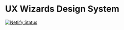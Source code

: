 # UX Wizards Design System

[![Netlify Status](https://api.netlify.com/api/v1/badges/56b1c0d0-a521-4c51-8afd-0faf409a5305/deploy-status)](https://app.netlify.com/sites/uxwizards-designsystem/deploys)
